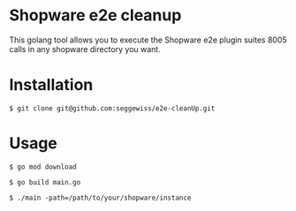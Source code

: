 # Shopware e2e cleanup
This golang tool allows you to execute the Shopware e2e plugin suites 8005 calls in any shopware directory you want.

# Installation
```
$ git clone git@github.com:seggewiss/e2e-cleanUp.git
```

# Usage
```
$ go mod download

$ go build main.go

$ ./main -path=/path/to/your/shopware/instance
```